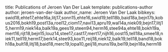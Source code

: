title: Publications of Jeroen Van Der Laak
template: publications-author
author: jeroen-van-der-laak
author_name: Jeroen Van Der Laak
bibkeys: swid18,ehte17,ehte16a,litj17,sonn15,ehte16,swid19,tell18b,baid18a,bejn17b,kobus2016,bokh19,post13a,roel12,ciom17,navi13,apru19,wal14a,niek09,bejn17,litj15,herm19,niek14a,balk19a,gees19,steen94,herm16,stee94a,ehte18,bokh19a,mert16,rijt18,bejn15,louz14,stee17,cast17,mert17,nijh16,oost15,tell18a,smee18,niek11,tell19,herm17,berk14,stee93,kox11,reij18,niek12,balk19,tell18,band18,bokh18a,bult18,litj18,baid18,merc19,lopa10,geij18,muns19a,bel19,bejn18a,herm18
